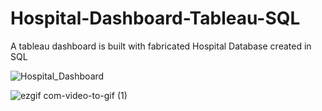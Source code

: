 # Hospital-Dashboard-Tableau-SQL
A tableau dashboard is built with fabricated Hospital Database created in SQL

![Hospital_Dashboard](https://user-images.githubusercontent.com/47896745/88383742-b4481e80-cdc8-11ea-9cf0-87eb7c4912b0.png)


![ezgif com-video-to-gif (1)](https://user-images.githubusercontent.com/47896745/88383350-f7ee5880-cdc7-11ea-9161-fc5ce5831ac8.gif)



